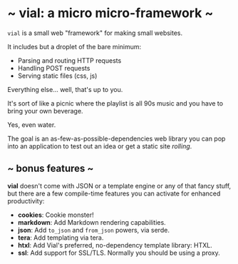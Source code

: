 # ~ vial: a micro micro-framework ~

`vial` is a small web "framework" for making small websites.

It includes but a droplet of the bare minimum:

- Parsing and routing HTTP requests
- Handling POST requests
- Serving static files (css, js)

Everything else... well, that's up to you.

It's sort of like a picnic where the playlist is all 90s music and you
have to bring your own beverage.

Yes, even water.

The goal is an as-few-as-possible-dependencies web library you can pop
into an application to test out an idea or get a static site
_rolling_.

## ~ bonus features ~

**vial** doesn't come with JSON or a template engine or any of that
fancy stuff, but there are a few compile-time features you can
activate for enhanced productivity:

- **cookies**: Cookie monster!
- **markdown**: Add Markdown rendering capabilities.
- **json**: Add `to_json` and `from_json` powers, via serde.
- **tera**: Add templating via tera.
- **htxl**: Add Vial's preferred, no-dependency template library:
  HTXL.
- **ssl**: Add support for SSL/TLS. Normally you should be using a
  proxy.

